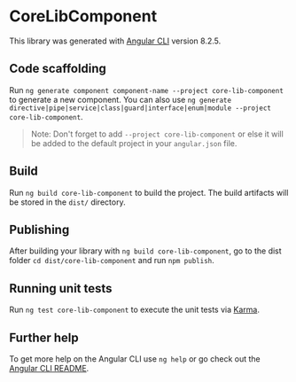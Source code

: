 # CoreLibComponent

This library was generated with [Angular CLI](https://github.com/angular/angular-cli) version 8.2.5.

## Code scaffolding

Run `ng generate component component-name --project core-lib-component` to generate a new component. You can also use `ng generate directive|pipe|service|class|guard|interface|enum|module --project core-lib-component`.
> Note: Don't forget to add `--project core-lib-component` or else it will be added to the default project in your `angular.json` file. 

## Build

Run `ng build core-lib-component` to build the project. The build artifacts will be stored in the `dist/` directory.

## Publishing

After building your library with `ng build core-lib-component`, go to the dist folder `cd dist/core-lib-component` and run `npm publish`.

## Running unit tests

Run `ng test core-lib-component` to execute the unit tests via [Karma](https://karma-runner.github.io).

## Further help

To get more help on the Angular CLI use `ng help` or go check out the [Angular CLI README](https://github.com/angular/angular-cli/blob/master/README.md).
